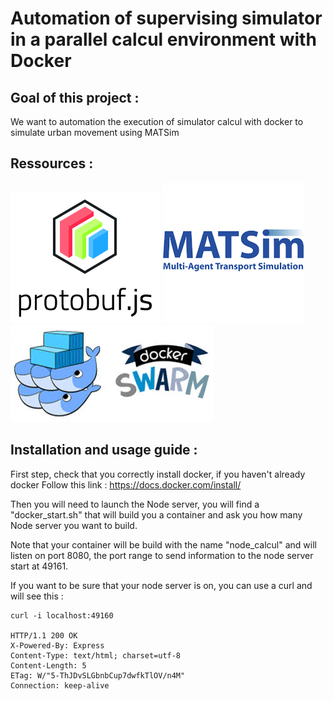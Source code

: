 # Automation of supervising simulator in a parallel calcul environment with Docker 

## Goal of this project :
We want to automation the execution of simulator calcul with docker to simulate urban movement using MATSim

## Ressources :
<div style="text-align-center" markdown="1">

[<img src="img/protobufjs.png">](https://www.npmjs.com/package/protobufjs) 
[<img src="img/matsim.png">](https://www.matsim.org/) 
[<img src="img/dockerswarm.jpeg">](https://docs.docker.com/engine/swarm/)

</div>

## Installation and usage guide :

First step, check that you correctly install docker, if you haven't already docker Follow this link : https://docs.docker.com/install/

Then you will need to launch the Node server, you will find a "docker_start.sh" that will build you a container and ask you how many Node server you want to build.

Note that your container will be build with the name "node_calcul" and will listen on port 8080, the port range to send information to the node server start at 49161.

If you want to be sure that your node server is on, you can use a curl and will see this :

```
curl -i localhost:49160

HTTP/1.1 200 OK
X-Powered-By: Express
Content-Type: text/html; charset=utf-8
Content-Length: 5
ETag: W/"5-ThJDvSLGbnbCup7dwfkTlOV/n4M"
Connection: keep-alive
```
